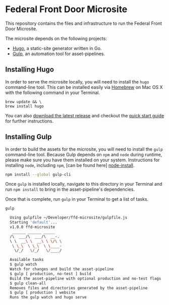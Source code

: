 # Federal Front Door Microsite

This repository contains the files and infrastructure to run the Federal Front
Door Microsite.

The microsite depends on the following projects:

- [Hugo](http://gohugo.io "Hugo Homepage"), a static-site generator written in Go.
- [Gulp](http://gulpjs.com "GulpJS Homepage"), an automation tool for asset-pipelines.

## Installing Hugo

In order to serve the microsite locally, you will need to install the `hugo`
command-line tool. This can be installed easily via [Homebrew][homebrew-install]
on Mac OS X with the following command in your Terminal.

[homebrew-install]: http://brew.sh "Homebrew Installation"

```shell
brew update && \
brew install hugo
```

You can also [download the latest release][hugo-release] and checkout the
[quick start guide][hugo-quick-guide] for further instructions.

[hugo-release]: https://github.com/spf13/hugo/releases "Download Latest Hugo Release"
[hugo-quick-guide]: http://gohugo.io/overview/quickstart/ "Hugo Quickstart Guide"

## Installing Gulp

In order to build the assets for the microsite, you will need to install the
`gulp` command-line tool. Because Gulp depends on `npm` and `node` during
runtime, please make sure you have them installed on your system. Instructions
for installing `node`, including `npm`, [can be found here] [node-install].

[node-install]: https://nodejs.org/en/download/ "NodeJS Downloads"

```sh
npm install --global gulp-cli
```

Once `gulp` is installed locally, navigate to this directory in your Terminal
and run `npm install` to bring in the asset-pipeline's dependencies.

Once that is complete, run `gulp` in your Terminal to get a list of tasks.

```sh
gulp

  Using gulpfile ~/Developer/ffd-microsite/gulpfile.js
  Starting 'default'...
  v1.0.0 ffd-microsite
   ______ ______ _____
  /\  ___/\  ___/\  __-.
  \ \  __\ \  __\ \ \/\ \
   \ \_\  \ \_\  \ \____-
    \/_/   \/_/   \/____/

  Available tasks
  $ gulp watch
  Watch for changes and build the asset-pipeline
  $ gulp [ production, no-test ] build
  Build the asset-pipeline with optional production and no-test flags
  $ gulp clean-all
  Removes files and directories generated by the asset-pipeline
  $ gulp [ production ] website
  Runs the gulp watch and hugo serve
```

